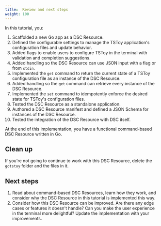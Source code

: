 ```yaml
---
title:  Review and next steps
weight: 100
---
```


In this tutorial, you:

1. Scaffolded a new Go app as a DSC Resource.
1. Defined the configurable settings to manage the TSToy application's configuration files and
   update behavior.
1. Added flags to enable users to configure TSToy in the terminal with validation and completion
   suggestions.
1. Added handling so the DSC Resource can use JSON input with a flag or from `stdin`.
1. Implemented the `get` command to return the current state of a TSToy configuration file as an
   instance of the DSC Resource.
1. Added handling so the `get` command can retrieve every instance of the DSC Resource.
1. Implemented the `set` command to idempotently enforce the desired state for TSToy's
   configuration files.
1. Tested the DSC Resource as a standalone application.
1. Authored a DSC Resource manifest and defined a JSON Schema for instances of the DSC Resource.
1. Tested the integration of the DSC Resource with DSC itself.

At the end of this implementation, you have a functional command-based DSC Resource written in Go.

## Clean up

If you're not going to continue to work with this DSC Resource, delete the `gotstoy` folder and the
files in it.

## Next steps

1. Read about command-based DSC Resources, learn how they work, and consider why the DSC Resource
   in this tutorial is implemented this way.
1. Consider how this DSC Resource can be improved. Are there any edge cases or features it doesn't
   handle? Can you make the user experience in the terminal more delightful? Update the
   implementation with your improvements.
